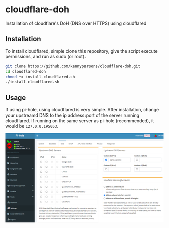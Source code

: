 # cloudflare-doh
Installation of cloudflare's DoH (DNS over HTTPS) using cloudflared

## Installation
To install cloudflared, simple clone this repository, give the script execute permissions, and run as sudo (or root).
```bash
git clone https://github.com/kennyparsons/cloudflare-doh.git
cd cloudflared-doh
chmod +x install-cloudflared.sh
./install-cloudflared.sh
```

## Usage
If using pi-hole, using cloudflared is very simple. After installation, change your upstreamd DNS to the ip address:port of the server running cloudflared. If running on the same server as pi-hole (recommended), it would be `127.0.0.1#5053`.

![Cloudflared and Pi-hole](images/cloudflared-pihole.png)